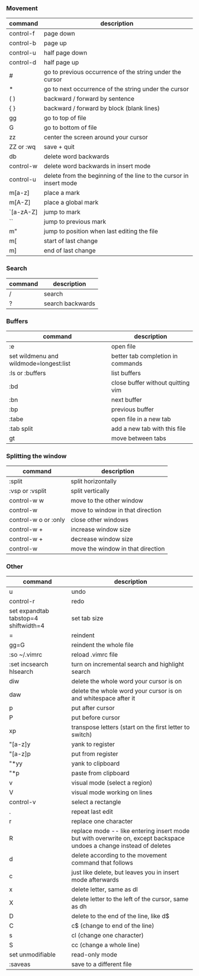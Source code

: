 ### Movement

| command | description |
| ------- | ----------- |
| control-f | page down |
| control-b | page up |
| control-u | half page down |
| control-d | half page up |
| # | go to previous occurrence of the string under the cursor |
| * | go to next occurrence of the string under the cursor |
| ( ) | backward / forward by sentence |
| { } | backward / forward by block (blank lines) |
| gg | go to top of file |
| G | go to bottom of file |
| zz | center the screen around your cursor |
| ZZ or :wq | save + quit |
| db | delete word backwards |
| control-w | delete word backwards in insert mode |
| control-u | delete from the beginning of the line to the cursor in insert mode |
| m[a-z] | place a mark |
| m[A-Z] | place a global mark |
| `[a-zA-Z] | jump to mark |
| `` | jump to previous mark |
| m" | jump to position when last editing the file |
| m[ | start of last change |
| m] | end of last change |
<!-- ` -->

### Search
| command | description |
| ------- | ----------- |
| / | search |
| ? | search backwards |

### Buffers
| command | description |
| ------- | ----------- |
| :e <filename> | open file |
| set wildmenu and wildmode=longest:list | better tab completion in commands |
| :ls or :buffers | list buffers |
| :bd | close buffer without quitting vim |
| :bn | next buffer |
| :bp | previous buffer |
| :tabe | open file in a new tab |
| :tab split | add a new tab with this file |
| gt | move between tabs |

### Splitting the window
| command | description |
| ------- | ----------- |
| :split | split horizontally |
| :vsp or :vsplit | split vertically |
| control-w w | move to the other window |
| control-w <arrow key or hjkl> | move to window in that direction |
| control-w o or :only | close other windows |
| control-w + | increase window size |
| control-w + | decrease window size |
| control-w <HJKL> | move the window in that direction |


### Other

| command | description |
| ------- | ----------- |
| u | undo |
| control-r | redo |
| set expandtab tabstop=4 shiftwidth=4 | set tab size |
| = | reindent |
| gg=G | reindent the whole file |
| :so ~/.vimrc | reload .vimrc file |
| :set incsearch hlsearch | turn on incremental search and highlight search |
| diw | delete the whole word your cursor is on |
| daw | delete the whole word your cursor is on and whitespace after it |
| p | put after cursor |
| P | put before cursor |
| xp | transpose letters (start on the first letter to switch) |
| "[a-z]y | yank to register |
| "[a-z]p | put from register |
| "*yy | yank to clipboard |
| "*p | paste from clipboard |
| v | visual mode (select a region) |
| V | visual mode working on lines |
| control-v | select a rectangle |
| . | repeat last edit |
| r | replace one character |
| R | replace mode -- like entering insert mode but with overwrite on, except backspace undoes a change instead of deletes |
| d<movement> | delete according to the movement command that follows |
| c<movement> | just like delete, but leaves you in insert mode afterwards |
| x | delete letter, same as dl |
| X | delete letter to the left of the cursor, same as dh |
| D | delete to the end of the line, like d$ |
| C |  c$  (change to end of the line) |
| s | cl  (change one character) |
| S | cc  (change a whole line) |
| set unmodifiable | read-only mode |
| :saveas <filename> | save to a different file |



